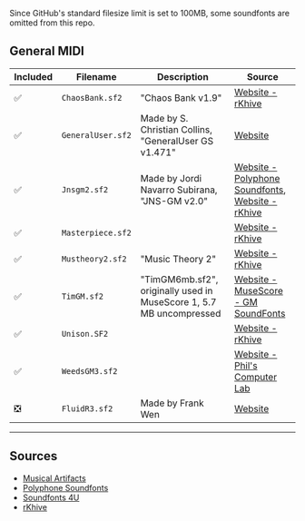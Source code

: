 Since GitHub's standard filesize limit is set to 100MB, some soundfonts are omitted from this repo.

## General MIDI

| Included | Filename | Description | Source |
| - | - | - | - |
| ✅ | `ChaosBank.sf2` | "Chaos Bank v1.9" | [Website - rKhive](https://rkhive.com/banks.html) |
| ✅ | `GeneralUser.sf2` | Made by S. Christian Collins, "GeneralUser GS v1.471" | [Website](https://schristiancollins.com/generaluser.php) |
| ✅ | `Jnsgm2.sf2` | Made by Jordi Navarro Subirana, "JNS-GM v2.0" | [Website - Polyphone Soundfonts](https://www.polyphone-soundfonts.com/documents/27-instrument-sets/55-jns-gm-2), [Website - rKhive](https://rkhive.com/banks.html) |
| ✅ | `Masterpiece.sf2` | | [Website - rKhive](https://rkhive.com/banks.html) |
| ✅ | `Mustheory2.sf2` | "Music Theory 2" | [Website - rKhive](https://rkhive.com/banks.html) |
| ✅ | `TimGM.sf2` | "TimGM6mb.sf2", originally used in MuseScore 1, 5.7 MB uncompressed | [Website - MuseScore - GM SoundFonts](https://musescore.org/en/handbook/3/soundfonts-and-sfz-files#gm_soundfonts) |
| ✅ | `Unison.SF2` | | [Website - rKhive](https://rkhive.com/banks.html) |
| ✅ | `WeedsGM3.sf2` | | [Website - Phil's Computer Lab](https://www.philscomputerlab.com/general-midi-and-soundfonts.html) |
| ❎ | `FluidR3.sf2` | Made by Frank Wen | [Website](https://member.keymusician.com/Member/FluidR3_GM/index.html) |

---

## Sources

- [Musical Artifacts](https://musical-artifacts.com/)
- [Polyphone Soundfonts](https://www.polyphone-soundfonts.com/download-soundfonts)
- [Soundfonts 4U](https://sites.google.com/site/soundfonts4u/)
- [rKhive](https://rkhive.com/)
